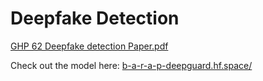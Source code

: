 # Deepfake Detection


[GHP 62 Deepfake detection Paper.pdf](https://github.com/user-attachments/files/21153386/GHP.62.Deepfake.detection.Paper.pdf)

Check out the model here: [b-a-r-a-p-deepguard.hf.space/](b-a-r-a-p-deepguard.hf.space/)
